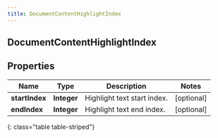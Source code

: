 ```yaml
---
title: DocumentContentHighlightIndex
---
```

## DocumentContentHighlightIndex


## Properties

| Name | Type | Description | Notes |
| ------------ | ------------- | ------------- | ------------- |
| **startIndex** | <!----><!---->**Integer**<!----> | Highlight text start index. |  [optional] |
| **endIndex** | <!----><!---->**Integer**<!----> | Highlight text end index. |  [optional] |
{: class="table table-striped"}



